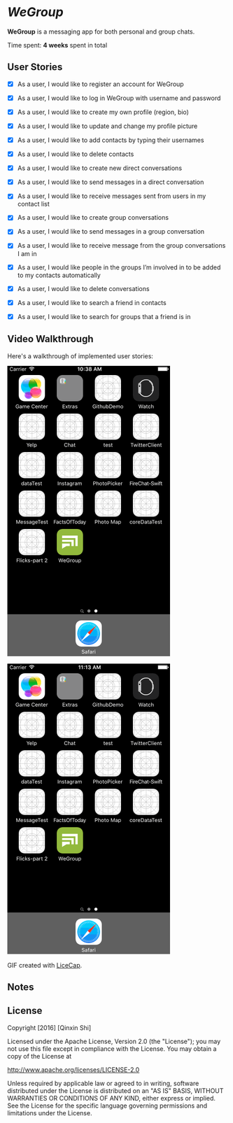 # *WeGroup*

**WeGroup** is a messaging app for both personal and group chats.

Time spent: **4 weeks** spent in total

## User Stories

- [x] As a user, I would like to register an account for WeGroup
- [x] As a user, I would like to log in WeGroup with username and password
- [x] As a user, I would like to create my own profile (region, bio)
- [x] As a user, I would like to update and change my profile picture
- [x] As a user, I would like to add contacts by typing their usernames
- [x] As a user, I would like to delete contacts
- [x] As a user, I would like to create new direct conversations
- [x] As a user, I would like to send messages in a direct conversation
- [x] As a user, I would like to receive messages sent from users in my contact list
- [x] As a user, I would like to create group conversations
- [x] As a user, I would like to send messages in a group conversation
- [x] As a user, I would like to receive message from the group conversations I am in
- [x] As a user, I would like people in the groups I’m involved in to be added to my contacts automatically
- [x] As a user, I would like to delete conversations
- [x] As a user, I would like to search a friend in contacts
- [x] As a user, I would like to search for groups that a friend is in


## Video Walkthrough 

Here's a walkthrough of implemented user stories:

![WeGroup-demo](WeGroup-demo.gif)

![WeGroup-demo](WeGroup-demo_2.gif)

GIF created with [LiceCap](http://www.cockos.com/licecap/).

## Notes



## License

Copyright [2016] [Qinxin Shi]

Licensed under the Apache License, Version 2.0 (the "License");
you may not use this file except in compliance with the License.
You may obtain a copy of the License at

http://www.apache.org/licenses/LICENSE-2.0

Unless required by applicable law or agreed to in writing, software
distributed under the License is distributed on an "AS IS" BASIS,
WITHOUT WARRANTIES OR CONDITIONS OF ANY KIND, either express or implied.
See the License for the specific language governing permissions and
limitations under the License.
